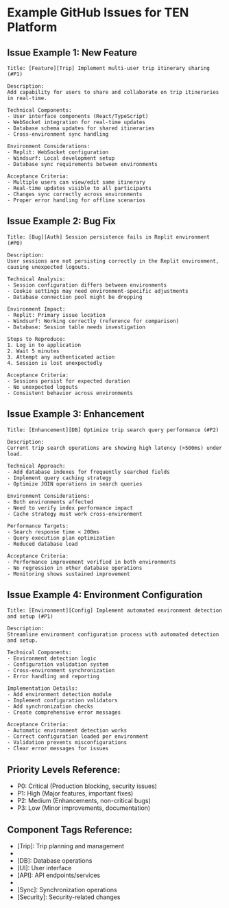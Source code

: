 # Example GitHub Issues for TEN Platform

## Issue Example 1: New Feature
```
Title: [Feature][Trip] Implement multi-user trip itinerary sharing (#P1)

Description:
Add capability for users to share and collaborate on trip itineraries in real-time.

Technical Components:
- User interface components (React/TypeScript)
- WebSocket integration for real-time updates
- Database schema updates for shared itineraries
- Cross-environment sync handling

Environment Considerations:
- Replit: WebSocket configuration
- Windsurf: Local development setup
- Database sync requirements between environments

Acceptance Criteria:
- Multiple users can view/edit same itinerary
- Real-time updates visible to all participants
- Changes sync correctly across environments
- Proper error handling for offline scenarios
```

## Issue Example 2: Bug Fix
```
Title: [Bug][Auth] Session persistence fails in Replit environment (#P0)

Description:
User sessions are not persisting correctly in the Replit environment, causing unexpected logouts.

Technical Analysis:
- Session configuration differs between environments
- Cookie settings may need environment-specific adjustments
- Database connection pool might be dropping

Environment Impact:
- Replit: Primary issue location
- Windsurf: Working correctly (reference for comparison)
- Database: Session table needs investigation

Steps to Reproduce:
1. Log in to application
2. Wait 5 minutes
3. Attempt any authenticated action
4. Session is lost unexpectedly

Acceptance Criteria:
- Sessions persist for expected duration
- No unexpected logouts
- Consistent behavior across environments
```

## Issue Example 3: Enhancement
```
Title: [Enhancement][DB] Optimize trip search query performance (#P2)

Description:
Current trip search operations are showing high latency (>500ms) under load.

Technical Approach:
- Add database indexes for frequently searched fields
- Implement query caching strategy
- Optimize JOIN operations in search queries

Environment Considerations:
- Both environments affected
- Need to verify index performance impact
- Cache strategy must work cross-environment

Performance Targets:
- Search response time < 200ms
- Query execution plan optimization
- Reduced database load

Acceptance Criteria:
- Performance improvement verified in both environments
- No regression in other database operations
- Monitoring shows sustained improvement
```

## Issue Example 4: Environment Configuration
```
Title: [Environment][Config] Implement automated environment detection and setup (#P1)

Description:
Streamline environment configuration process with automated detection and setup.

Technical Components:
- Environment detection logic
- Configuration validation system
- Cross-environment synchronization
- Error handling and reporting

Implementation Details:
- Add environment detection module
- Implement configuration validators
- Add synchronization checks
- Create comprehensive error messages

Acceptance Criteria:
- Automatic environment detection works
- Correct configuration loaded per environment
- Validation prevents misconfigurations
- Clear error messages for issues
```

## Priority Levels Reference:
- P0: Critical (Production blocking, security issues)
- P1: High (Major features, important fixes)
- P2: Medium (Enhancements, non-critical bugs)
- P3: Low (Minor improvements, documentation)

## Component Tags Reference:
- [Trip]: Trip planning and management
- [Auth]: Authentication/authorization
- [DB]: Database operations
- [UI]: User interface
- [API]: API endpoints/services
- [Config]: Configuration/environment
- [Sync]: Synchronization operations
- [Security]: Security-related changes
